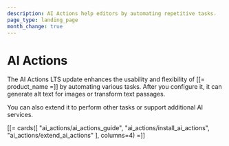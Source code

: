 ```yaml
---
description: AI Actions help editors by automating repetitive tasks.
page_type: landing_page
month_change: true
---
```


# AI Actions

The AI Actions LTS update enhances the usability and flexibility of [[= product_name =]] by automating various tasks.
After you configure it, it can generate alt text for images or transform text passages.

You can also extend it to perform other tasks or support additional AI services.

[[= cards([
"ai_actions/ai_actions_guide",
"ai_actions/install_ai_actions",
"ai_actions/extend_ai_actions"
], columns=4) =]]